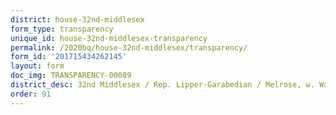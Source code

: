 ```yaml
---
district: house-32nd-middlesex
form_type: transparency
unique_id: house-32nd-middlesex-transparency
permalink: /2020bq/house-32nd-middlesex/transparency/
form_id: '201715434262145'
layout: form
doc_img: TRANSPARENCY-00089
district_desc: 32nd Middlesex / Rep. Lipper-Garabedian / Melrose, w. Wakefield
order: 91
---
```

